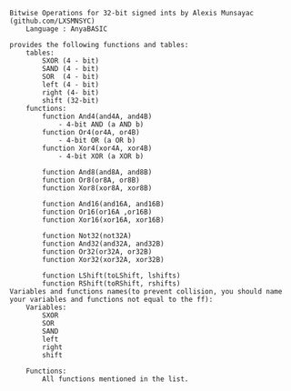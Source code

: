 
	Bitwise Operations for 32-bit signed ints by Alexis Munsayac (github.com/LXSMNSYC)
		Language : AnyaBASIC

	provides the following functions and tables:
		tables:
			SXOR (4 - bit)
			SAND (4 - bit)
			SOR  (4 - bit)
			left (4 - bit)
			right (4- bit)
			shift (32-bit)
		functions:
			function And4(and4A, and4B)
				- 4-bit AND (a AND b)
			function Or4(or4A, or4B)
				- 4-bit OR (a OR b)
			function Xor4(xor4A, xor4B)
				- 4-bit XOR (a XOR b)

			function And8(and8A, and8B)
			function Or8(or8A, or8B)
			function Xor8(xor8A, xor8B)

			function And16(and16A, and16B)
			function Or16(or16A ,or16B)
			function Xor16(xor16A, xor16B)

			function Not32(not32A)
			function And32(and32A, and32B)
			function Or32(or32A, or32B)
			function Xor32(xor32A, xor32B)

			function LShift(toLShift, lshifts)
			function RShift(toRShift, rshifts)
	Variables and functions names(to prevent collision, you should name your variables and functions not equal to the ff):
		Variables:
			SXOR
			SOR
			SAND
			left
			right
			shift
			
		Functions:
			All functions mentioned in the list.
